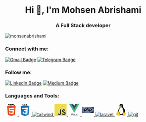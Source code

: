<h1 align="center">Hi 👋, I'm Mohsen Abrishami</h1>
<h3 align="center">A Full Stack developer</h3>

<p align="left">
    <img src="https://komarev.com/ghpvc/?username=mohsenabrishami&label=Profile%20views&color=0e75b6&style=flat" alt="mohsenabrishami" />
</p>

<h3 align="left">Connect with me:</h3>

[![Gmail Badge](https://img.shields.io/badge/-mohsenabrishami.ma@gmail.com-c14438?style=flat&logo=Gmail&logoColor=white&link=mailto:mohsenabrishami.ma@gmail.com)](mailto:mohsenabrishami.ma@gmail.com)
[![Telegram Badge](https://img.shields.io/badge/-Telegram-blue?style=flat&logo=telegram&logoColor=white&link=https://t.me/mohsen_abrishami/)](https://t.me/mohsen_abrishami/)

<h3 align="left">Follow me:</h3>

[![Linkedin Badge](https://img.shields.io/badge/-Mohsen%20Abrishami-0072b1?style=flat&logo=Linkedin&logoColor=white&link=https://linkedin.com/in/mohsenabrishami/)](https://linkedin.com/in/mohsenabrishami/) 
[![Medium Badge](https://img.shields.io/badge/-Medium-black?style=flat&logo=medium&logoColor=white&link=https://medium.com/@mohsenabrishami/)](https://medium.com/@mohsenabrishami/)

<h3 align="left">Languages and Tools:</h3>
<p align="left"> 
  
<a href="https://www.w3.org/html/" target="_blank" rel="noreferrer">
    <img src="https://raw.githubusercontent.com/devicons/devicon/master/icons/html5/html5-original-wordmark.svg" alt="html5" width="40" height="40"/>
</a> 
<a href="https://www.w3schools.com/css/" target="_blank" rel="noreferrer">
    <img src="https://raw.githubusercontent.com/devicons/devicon/master/icons/css3/css3-original-wordmark.svg" alt="css3" width="40" height="40"/>
</a> 
<a href="https://tailwindcss.com/" target="_blank" rel="noreferrer">
    <img src="https://www.vectorlogo.zone/logos/tailwindcss/tailwindcss-icon.svg" alt="tailwind" width="40" height="40"/>
</a> 
<a href="https://developer.mozilla.org/en-US/docs/Web/JavaScript" target="_blank" rel="noreferrer">
    <img src="https://raw.githubusercontent.com/devicons/devicon/master/icons/javascript/javascript-original.svg" alt="javascript" width="40" height="40"/>
</a>
<a href="https://vuejs.org/" target="_blank" rel="noreferrer">
    <img src="https://raw.githubusercontent.com/devicons/devicon/master/icons/vuejs/vuejs-original-wordmark.svg" alt="vuejs" width="40" height="40"/> 
</a> 
<a href="https://www.php.net/" target="_blank" rel="noreferrer">
    <img src="https://raw.githubusercontent.com/devicons/devicon/master/icons/php/php-original.svg" alt="PHP" width="40" height="40"/>
</a> 
<a href="https://laravel.com/" target="_blank" rel="noreferrer">
    <img src="https://raw.githubusercontent.com/laravel/art/master/logo-lockup/5%20SVG/2%20CMYK/1%20Full%20Color/laravel-logolockup-cmyk-red.svg" alt="laravel" width="40" height="40"/>
</a> 
<a href="https://www.linux.org/" target="_blank" rel="noreferrer">
    <img src="https://raw.githubusercontent.com/devicons/devicon/master/icons/linux/linux-original.svg" alt="linux" width="40" height="40"/>
</a> 
<a href="https://git-scm.com/" target="_blank" rel="noreferrer">
    <img src="https://www.vectorlogo.zone/logos/git-scm/git-scm-icon.svg" alt="git" width="40" height="40"/>
</a> 
  

</p>

<!--
**MohsenAbrishami/mohsenabrishami** is a ✨ _special_ ✨ repository because its `README.md` (this file) appears on your GitHub profile.

Here are some ideas to get you started:

- 🔭 I’m currently working on ...
- 🌱 I’m currently learning ...
- 👯 I’m looking to collaborate on ...
- 🤔 I’m looking for help with ...
- 💬 Ask me about ...
- 📫 How to reach me: ...
- 😄 Pronouns: ...
- ⚡ Fun fact: ...
-->
